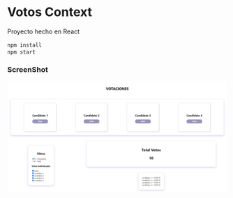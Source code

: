 # Votos Context

Proyecto hecho en React
```
npm install
npm start
```

### ScreenShot
![ScreenShot 1](./public/votosContext.jpg)